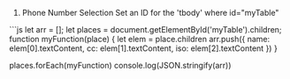 1) Phone Number Selection
Set an ID for the 'tbody' where id="myTable"
<tbody id="myTable">   
```js
let arr = [];
let places = document.getElementById('myTable').children;
function myFunction(place) {
    let elem = place.children
    arr.push({
        name: elem[0].textContent,
        cc: elem[1].textContent,
        iso: elem[2].textContent
    })
}

places.forEach(myFunction)
console.log(JSON.stringify(arr))
```
